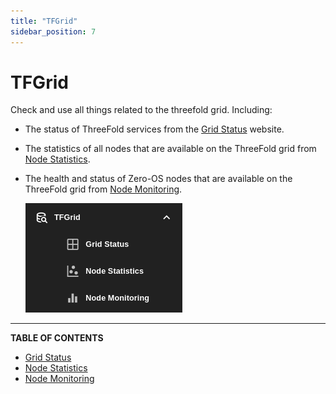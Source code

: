 ```yaml
---
title: "TFGrid"
sidebar_position: 7
---
```


# TFGrid

Check and use all things related to the threefold grid. Including:

- The status of ThreeFold services from the [Grid Status](./grid_status.md) website.
- The statistics of all nodes that are available on the ThreeFold grid from [Node Statistics](./node_statistics.md).
- The health and status of Zero-OS nodes that are available on the ThreeFold grid from [Node Monitoring](./node_monitoring.md).

   ![](./img/sidebar_1.png)

***

**TABLE OF CONTENTS**

- [Grid Status](./grid_status.md)
- [Node Statistics](./node_statistics.md)
- [Node Monitoring](./node_monitoring.md)